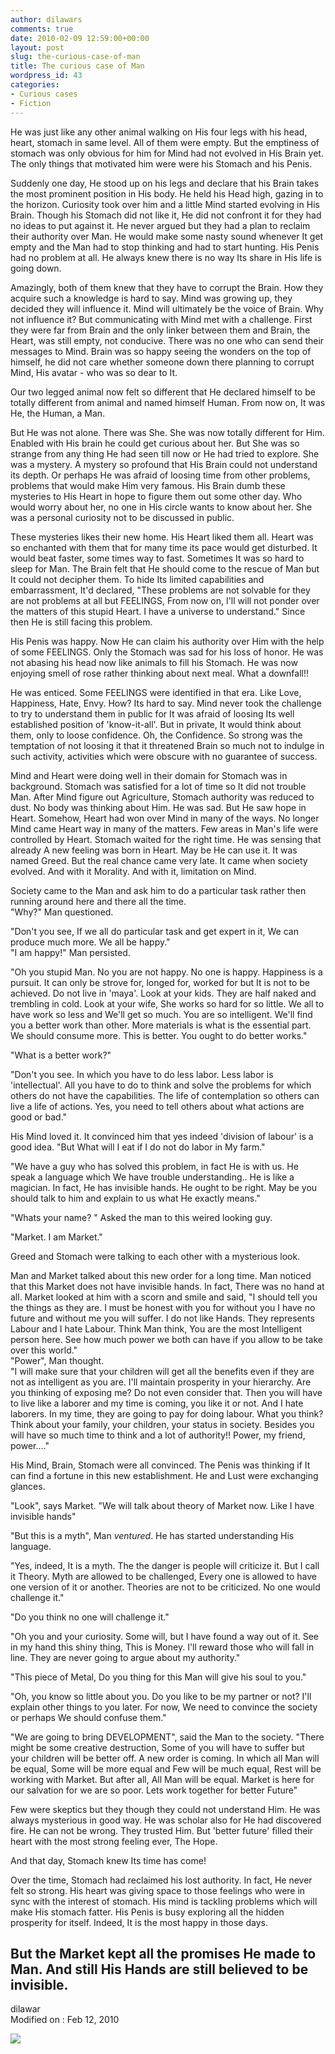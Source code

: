 ```yaml
---
author: dilawars
comments: true
date: 2010-02-09 12:59:00+00:00
layout: post
slug: the-curious-case-of-man
title: The curious case of Man
wordpress_id: 43
categories:
- Curious cases
- Fiction
---
```


He was just like any other animal walking on His four legs with his head, heart, stomach in same level. All of them were empty. But the emptiness of stomach was only obvious for him for Mind had not evolved in His Brain yet. The only things that motivated him were were his Stomach and his Penis.  
  
Suddenly one day, He stood up on his legs and declare that his Brain takes the most prominent position in His body. He held his Head high, gazing in to the horizon. Curiosity took over him and a little Mind started evolving in His Brain. Though his Stomach did not like it, He did not confront it for they had no ideas to put against it. He never argued but they had a plan to reclaim their authority over Man. He would make some nasty sound whenever It get empty and the Man had to stop thinking and had to start hunting. His Penis had no problem at all. He always knew there is no way Its share in His life is going down.  
  
Amazingly, both of them knew that they have to corrupt the Brain. How they acquire such a knowledge is hard to say. Mind was growing up, they decided they will influence it. Mind will ultimately be the voice of Brain. Why not influence it? But communicating with Mind met with a challenge. First they were far from Brain and the only linker between them and Brain, the Heart, was still empty, not conducive. There was no one who can send their messages to Mind. Brain was so happy seeing the wonders on the top of himself, he did not care whether someone down there planning to corrupt Mind, His avatar - who was so dear to It.  
  
Our two legged animal now felt so different that He declared himself to be totally different from animal and named himself Human. From now on, It was He, the Human, a Man.  
  
But He was not alone. There was She. She was now totally different for Him. Enabled with His brain he could get curious about her. But She was so strange from any thing He had seen till now or He had tried to explore. She was a mystery. A mystery so profound that His Brain could not understand its depth. Or perhaps He was afraid of loosing time from other problems, problems that would make Him very famous. His Brain dumb these mysteries to His Heart in hope to figure them out some other day. Who would worry about her, no one in His circle wants to know about her. She was a personal curiosity not to be discussed in public.  
  
These mysteries likes their new home. His Heart liked them all. Heart was so enchanted with them that for many time its pace would get disturbed. It would beat faster, some times way to fast. Sometimes It was so hard to sleep for Man. The Brain felt that He should come to the rescue of Man but It could not decipher them. To hide Its limited capabilities and embarrassment, It'd declared, "These problems are not solvable for they are not problems at all but FEELINGS, From now on, I'll will not ponder over the matters of this stupid Heart. I have a universe to understand." Since then He is still facing this problem.  
  
His Penis was happy. Now He can claim his authority over Him with the help of some FEELINGS. Only the Stomach was sad for his loss of honor. He was not abasing his head now like animals to fill his Stomach. He was now enjoying smell of rose rather thinking about next meal. What a downfall!!  
  
He was enticed. Some FEELINGS were identified in that era. Like Love, Happiness, Hate, Envy. How? Its hard to say. Mind never took the challenge to try to understand them in public for It was afraid of loosing Its well established position of  'know-it-all'. But in private, It would think about them, only to loose confidence. Oh, the Confidence. So strong was the temptation of not loosing it that it threatened Brain so much not to indulge in such activity, activities which were obscure with no guarantee of success.  
  
Mind and Heart were doing well in their domain for Stomach was in background. Stomach was satisfied for a lot of time so It did not trouble Man. After Mind figure out Agriculture, Stomach authority was reduced to dust. No body was thinking about Him. He was sad. But He saw hope in Heart. Somehow, Heart had won over Mind in many of the ways. No longer Mind came Heart way in many of the matters. Few areas in Man's life were controlled by Heart. Stomach waited for the right time. He was sensing that already A new feeling was born in Heart. May be He can use it. It was named Greed. But the real chance came very late. It came when society evolved. And with it Morality. And with it, limitation on Mind.  
  
Society came to the Man and ask him to do a particular task rather then running around here and there all the time.  
"Why?" Man questioned.  
  
"Don't you see, If we all do particular task and get expert in it, We can produce much more. We all be happy."  
"I am happy!" Man persisted.  
  
"Oh you stupid Man. No you are not happy. No one is happy. Happiness is a pursuit. It can only be strove for, longed for, worked for but It is not to be achieved. Do not live in 'maya'. Look at your kids. They are half naked and trembling in cold. Look at your wife, She works so hard for so little. We all to have work so less and We'll get so much. You are so intelligent. We'll find you a better work than other. More materials is what is the essential part. We should consume more. This is better. You ought to do better works."  
  
"What is a better work?"  
  
"Don't you see. In which you have to do less labor. Less labor is  'intellectual'. All you have to do to think and solve the problems for which others do not have the capabilities. The life of contemplation so others can live a life of actions. Yes, you need to tell others about what actions are good or bad."  
  
His Mind loved it. It convinced him that yes indeed 'division of labour' is a good idea. "But What will I eat if I do not do labor in My farm."  
  
"We have a guy who has solved this problem, in fact He is with us. He speak a language which We have trouble understanding.. He is like a magician. In fact, He has invisible hands. He ought to be right. May be you should talk to him and explain to us what He exactly means."  
  
"Whats your name? " Asked the man to this weired looking guy.  
  
"Market. I am Market."  
  
Greed and Stomach were talking to each other with a mysterious look.  
  
Man and Market talked about this new order for a long time. Man noticed that this Market does not have invisible hands. In fact, There was no hand at all. Market looked at him with a scorn and smile and said, "I should tell you the things as they are. I must be honest with you for without you I have no future and without me you will suffer. I do not like Hands. They represents Labour and I hate Labour. Think Man think, You are the most Intelligent person here. See how much power we both can have if you allow to be take over this world."  
"Power", Man thought.  
"I will make sure that your children will get all the benefits even if they are not as intelligent as you are. I'll maintain prosperity in your hierarchy. Are you thinking of exposing me? Do not even consider that. Then you will have to live like a laborer and my time is coming, you like it or not. And I hate laborers. In my time, they are going to pay for doing labour. What you think? Think about your family, your children, your status in society. Besides you will have so much time to think and a lot of authority!! Power, my friend, power...."  
  
His Mind, Brain, Stomach were all convinced. The Penis was thinking if It can find a fortune in this new establishment. He and Lust were exchanging glances.  
  
"Look", says Market. "We will talk about theory of Market now. Like I have invisible hands"  
  
"But this is a myth", Man _ventured_. He has started understanding His language.  
  
"Yes, indeed, It is a myth. The the danger is people will criticize it. But I call it Theory. Myth are allowed to be challenged, Every one is allowed to have one version of it or another. Theories are not to be criticized. No one would challenge it."  
  
"Do you think no one will challenge it."  
  
"Oh you and your curiosity. Some will, but I have found a way out of it. See in my hand this shiny thing, This is Money. I'll reward those who will fall in line. They are never going to argue about my authority."  
  
"This piece of Metal, Do you thing for this Man will give his soul to you."  
  
"Oh, you know  so little about you. Do you like to be my partner or not? I'll explain other things to you later. For now, We need to convince the society or perhaps We should confuse them."  
  
"We are going to bring DEVELOPMENT", said the Man to the society. "There might be some creative destruction, Some of you will have to suffer but your children will be better off. A new order is coming. In which all Man will be equal, Some will be more equal and Few will be much equal, Rest will be working with Market. But after all, All Man will be equal. Market is here for our salvation for we are so poor. Lets work together for better Future"  
  
Few were skeptics but they though they could not understand Him. He was always mysterious in good way. He was scholar also for He had discovered fire. He can not be wrong. They trusted Him.  But 'better future' filled their heart with the most strong feeling ever, The Hope.  
  
And that day, Stomach knew Its time has come!  
  
Over the time, Stomach had  reclaimed his lost authority. In fact, He never felt so strong. His heart was giving space to those feelings who were in sync with the interest of stomach. His mind is tackling problems which will make His stomach fatter. His Penis is busy exploring all the hidden prosperity for itself. Indeed, It is the most happy in those days.  
  
But the Market kept all the promises He made to Man. And still His Hands are still believed to be invisible.  
--  
dilawar  
Modified on : Feb 12, 2010

![](https://blogger.googleusercontent.com/tracker/3794193585985230867-4755501180433217285?l=dilawarsays.blogspot.com)
